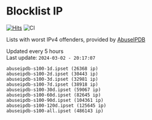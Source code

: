 # Blocklist IP

[![Hits](https://hits.seeyoufarm.com/api/count/incr/badge.svg?url=https%3A%2F%2Fgithub.com%2Fborestad%2Fblocklist-ip%2F&count_bg=%2379C83D&title_bg=%23555555&icon=&icon_color=%23E7E7E7&title=hits&edge_flat=false)](https://hits.seeyoufarm.com)  ![CI](https://img.shields.io/github/workflow/status/borestad/blocklist-ip/CI?style=flat-square)

Lists with worst IPv4 offenders, provided by [AbuseIPDB](https://www.abuseipdb.com/)

<!-- FOOTER-PLACEHOLDER -->
Updated every 5 hours<br>
Last update: `2024-03-02 - 20:17:07`
```
abuseipdb-s100-1d.ipset (26368 ip)
abuseipdb-s100-2d.ipset (30443 ip)
abuseipdb-s100-3d.ipset (32981 ip)
abuseipdb-s100-7d.ipset (38918 ip)
abuseipdb-s100-30d.ipset (59067 ip)
abuseipdb-s100-60d.ipset (82645 ip)
abuseipdb-s100-90d.ipset (104361 ip)
abuseipdb-s100-120d.ipset (125645 ip)
abuseipdb-s100-all.ipset (486143 ip)
```
